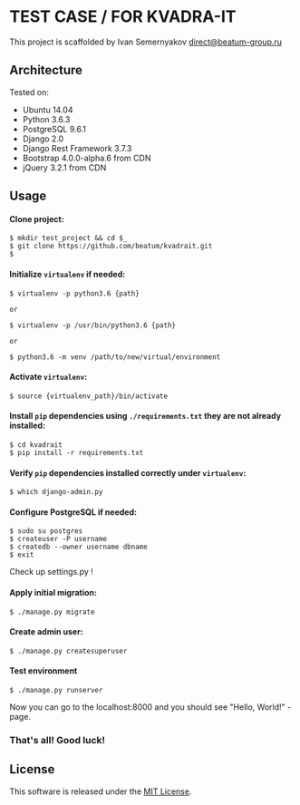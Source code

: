 # TEST CASE / FOR KVADRA-IT

This project is scaffolded by Ivan Semernyakov <direct@beatum-group.ru>

## Architecture

Tested on:

* Ubuntu 14.04
* Python 3.6.3
* PostgreSQL 9.6.1
* Django 2.0
* Django Rest Framework 3.7.3
* Bootstrap 4.0.0-alpha.6 from CDN
* jQuery 3.2.1 from CDN

## Usage

#### Clone project:
```
$ mkdir test_project && cd $_
$ git clone https://github.com/beatum/kvadrait.git
$
```

#### Initialize ```virtualenv``` if needed:
```
$ virtualenv -p python3.6 {path}

or

$ virtualenv -p /usr/bin/python3.6 {path}

or

$ python3.6 -m venv /path/to/new/virtual/environment
```

#### Activate ```virtualenv```:
```
$ source {virtualenv_path}/bin/activate
```

#### Install ```pip``` dependencies using ```./requirements.txt``` they are not already installed:
```
$ cd kvadrait
$ pip install -r requirements.txt
```

#### Verify ```pip``` dependencies installed correctly under ```virtualenv```:
```
$ which django-admin.py
```

#### Configure PostgreSQL if needed:
```
$ sudo su postgres
$ createuser -P username
$ createdb --owner username dbname
$ exit
```

Check up settings.py !

#### Apply initial migration:
```
$ ./manage.py migrate
```

#### Create admin user:
```
$ ./manage.py createsuperuser
```

#### Test environment
```
$ ./manage.py runserver
```

Now you can go to the localhost:8000 and you should see "Hello, World!" - page.

### That's all! Good luck!

## License

This software is released under the [MIT License](http://opensource.org/licenses/MIT).

